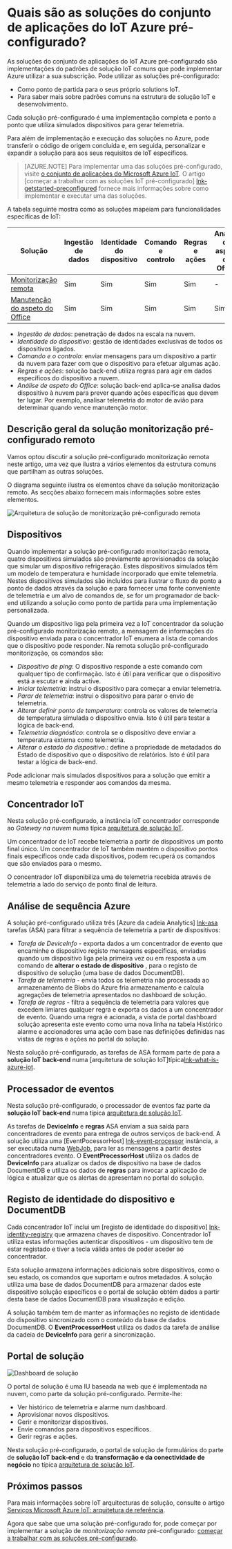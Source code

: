 <properties
 pageTitle="Azure IoT soluções pré-configuradas | Microsoft Azure"
 description="Uma descrição do IoT Azure pré-configurado soluções e os respetivos arquitetura com ligações para recursos adicionais."
 services=""
 suite="iot-suite"
 documentationCenter=""
 authors="dominicbetts"
 manager="timlt"
 editor=""/>

<tags
 ms.service="iot-suite"
 ms.devlang="na"
 ms.topic="get-started-article"
 ms.tgt_pltfrm="na"
 ms.workload="na"
 ms.date="08/09/2016"
 ms.author="dobett"/>

# <a name="what-are-the-azure-iot-suite-preconfigured-solutions"></a>Quais são as soluções do conjunto de aplicações do IoT Azure pré-configurado?

As soluções do conjunto de aplicações do IoT Azure pré-configurado são implementações do padrões de solução IoT comuns que pode implementar Azure utilizar a sua subscrição. Pode utilizar as soluções pré-configurado:

- Como ponto de partida para o seus próprio solutions IoT.
- Para saber mais sobre padrões comuns na estrutura de solução IoT e desenvolvimento.

Cada solução pré-configurado é uma implementação completa e ponto a ponto que utiliza simulados dispositivos para gerar telemetria.

Para além de implementação e execução das soluções no Azure, pode transferir o código de origem concluída e, em seguida, personalizar e expandir a solução para aos seus requisitos de IoT específicos.

> [AZURE.NOTE] Para implementar uma das soluções pré-configurado, visite [o conjunto de aplicações do Microsoft Azure IoT][lnk-azureiotsuite]. O artigo [começar a trabalhar com as soluções IoT pré-configurado] [ lnk-getstarted-preconfigured] fornece mais informações sobre como implementar e executar uma das soluções.

A tabela seguinte mostra como as soluções mapeiam para funcionalidades específicas de IoT:

| Solução | Ingestão de dados | Identidade do dispositivo | Comando e controlo | Regras e ações | Análise de aspeto do Office |
|------------------------|-----|-----|-----|-----|-----|
| [Monitorização remota][lnk-getstarted-preconfigured] | Sim | Sim | Sim | Sim | -   |
| [Manutenção do aspeto do Office][lnk-predictive-maintenance] | Sim | Sim | Sim | Sim | Sim |

- *Ingestão de dados*: penetração de dados na escala na nuvem.
- *Identidade do dispositivo*: gestão de identidades exclusivas de todos os dispositivos ligados.
- *Comando e o controlo*: enviar mensagens para um dispositivo a partir da nuvem para fazer com que o dispositivo para efetuar algumas ação.
- *Regras e ações*: solução back-end utiliza regras para agir em dados específicos do dispositivo a nuvem.
- *Análise de aspeto do Office*: solução back-end aplica-se analisa dados dispositivo à nuvem para prever quando ações específicas que devem ter lugar. Por exemplo, analisar telemetria do motor de avião para determinar quando vence manutenção motor.

## <a name="remote-monitoring-preconfigured-solution-overview"></a>Descrição geral da solução monitorização pré-configurado remoto

Vamos optou discutir a solução pré-configurado monitorização remota neste artigo, uma vez que ilustra a vários elementos da estrutura comuns que partilham as outras soluções.

O diagrama seguinte ilustra os elementos chave da solução monitorização remoto. As secções abaixo fornecem mais informações sobre estes elementos.

![Arquitetura de solução de monitorização pré-configurado remota][img-remote-monitoring-arch]

## <a name="devices"></a>Dispositivos

Quando implementar a solução pré-configurado monitorização remota, quatro dispositivos simulados são previamente aprovisionados da solução que simular um dispositivo refrigeração. Estes dispositivos simulados têm um modelo de temperatura e humidade incorporado que emite telemetria. Nestes dispositivos simulados são incluídos para ilustrar o fluxo de ponto a ponto de dados através da solução e para fornecer uma fonte conveniente de telemetria e um alvo de comandos de, se for um programador de back-end utilizando a solução como ponto de partida para uma implementação personalizada.

Quando um dispositivo liga pela primeira vez a IoT concentrador da solução pré-configurado monitorização remoto, a mensagem de informações do dispositivo enviada para o concentrador IoT enumera a lista de comandos que o dispositivo pode responder. Na remota solução pré-configurado monitorização, os comandos são: 

- *Dispositivo de ping*: O dispositivo responde a este comando com qualquer tipo de confirmação. Isto é útil para verificar que o dispositivo está a escutar e ainda active.
- *Iniciar telemetria*: instrui o dispositivo para começar a enviar telemetria.
- *Parar de telemetria*: instrui o dispositivo para parar o envio de telemetria.
- *Alterar definir ponto de temperatura*: controla os valores de telemetria de temperatura simulada o dispositivo envia. Isto é útil para testar a lógica de back-end.
- *Telemetria diagnóstico*: controla se o dispositivo deve enviar a temperatura externa como telemetria.
- *Alterar o estado do dispositivo*.: define a propriedade de metadados do Estado de dispositivo que o dispositivo de relatórios. Isto é útil para testar a lógica de back-end.

Pode adicionar mais simulados dispositivos para a solução que emitir a mesmo telemetria e responder aos comandos da mesma. 

## <a name="iot-hub"></a>Concentrador IoT

Nesta solução pré-configurado, a instância IoT concentrador corresponde ao *Gateway na nuvem* numa típica [arquitetura de solução IoT][lnk-what-is-azure-iot].

Um concentrador de IoT recebe telemetria a partir de dispositivos um ponto final único. Um concentrador de IoT também mantém o dispositivo pontos finais específicos onde cada dispositivos, podem recuperá os comandos que são enviados para o mesmo.

O concentrador IoT disponibiliza uma de telemetria recebida através de telemetria a lado do serviço de ponto final de leitura.

## <a name="azure-stream-analytics"></a>Análise de sequência Azure

A solução pré-configurado utiliza três [Azure da cadeia Analytics] [ lnk-asa] tarefas (ASA) para filtrar a sequência de telemetria a partir de dispositivos:


- *Tarefa de DeviceInfo* - exporta dados a um concentrador de evento que encaminhe o dispositivo registo mensagens específicas, enviadas quando um dispositivo liga pela primeira vez ou em resposta a um comando de **alterar o estado de dispositivo** , para o registo de dispositivo de solução (uma base de dados DocumentDB). 
- *Tarefa de telemetria* - envia todos os telemetria não processada ao armazenamento de Blobs do Azure fria armazenamento e calcula agregações de telemetria apresentados no dashboard de solução.
- *Tarefa de regras* - filtra a sequência de telemetria para valores que excedem limiares qualquer regra e exporta os dados a um concentrador de evento. Quando uma regra é acionada, a vista de portal dashboard solução apresenta este evento como uma nova linha na tabela Histórico alarme e accionadores uma ação com base nas definições definidas nas vistas de regras e ações no portal do solução.

Nesta solução pré-configurado, as tarefas de ASA formam parte de para a **solução IoT back-end** numa [arquitetura de solução IoT]típica[lnk-what-is-azure-iot].

## <a name="event-processor"></a>Processador de eventos

Nesta solução pré-configurado, o processador de eventos faz parte da **solução IoT back-end** numa típica [arquitetura de solução IoT][lnk-what-is-azure-iot].

As tarefas de **DeviceInfo** e **regras** ASA enviam a sua saída para concentradores de evento para entrega de outros serviços de back-end. A solução utiliza uma [EventPocessorHost] [ lnk-event-processor] instância, a ser executada numa [WebJob][lnk-web-job], para ler as mensagens a partir destes concentradores evento. O **EventProcessorHost** utiliza os dados de **DeviceInfo** para atualizar os dados de dispositivo na base de dados DocumentDB e utiliza os dados de **regras** para invocar a aplicação de lógica e atualizar que os alertas de apresentam no portal do solução.

## <a name="device-identity-registry-and-documentdb"></a>Registo de identidade do dispositivo e DocumentDB

Cada concentrador IoT inclui um [registo de identidade do dispositivo] [ lnk-identity-registry] que armazena chaves de dispositivo. Concentrador IoT utiliza estas informações autenticar dispositivos - um dispositivo tem de estar registado e tiver a tecla válida antes de poder aceder ao concentrador.

Esta solução armazena informações adicionais sobre dispositivos, como o seu estado, os comandos que suportam e outros metadados. A solução utiliza uma base de dados DocumentDB para armazenar dados este dispositivo solução específicos e o portal de solução obtém dados a partir desta base de dados DocumentDB para visualização e edição.

A solução também tem de manter as informações no registo de identidade do dispositivo sincronizado com o conteúdo da base de dados DocumentDB. O **EventProcessorHost** utiliza os dados da tarefa de análise da cadeia de **DeviceInfo** para gerir a sincronização.

## <a name="solution-portal"></a>Portal de solução

![Dashboard de solução][img-dashboard]

O portal de solução é uma IU baseada na web que é implementada na nuvem, como parte da solução pré-configurado. Permite-lhe:

- Ver histórico de telemetria e alarme num dashboard.
- Aprovisionar novos dispositivos.
- Gerir e monitorizar dispositivos.
- Envie comandos para dispositivos específicos.
- Gerir regras e ações.

Nesta solução pré-configurado, o portal de solução de formulários do parte de **solução IoT back-end** e da **transformação e da conectividade de negócio** no típica [arquitetura de solução IoT][lnk-what-is-azure-iot].

## <a name="next-steps"></a>Próximos passos

Para mais informações sobre IoT arquitecturas de solução, consulte o artigo [Serviços Microsoft Azure IoT: arquitetura de referência][lnk-refarch].

Agora que sabe que uma solução pré-configurado for, pode começar por implementar a solução de *monitorização remota* pré-configurado: [começar a trabalhar com as soluções pré-configurado][lnk-getstarted-preconfigured].

[img-remote-monitoring-arch]: ./media/iot-suite-what-are-preconfigured-solutions/remote-monitoring-arch1.png
[img-dashboard]: ./media/iot-suite-what-are-preconfigured-solutions/dashboard.png
[lnk-what-is-azure-iot]: iot-suite-what-is-azure-iot.md
[lnk-asa]: https://azure.microsoft.com/documentation/services/stream-analytics/
[lnk-event-processor]: ../event-hubs/event-hubs-programming-guide.md#event-processor-host
[lnk-web-job]: ../app-service-web/web-sites-create-web-jobs.md
[lnk-identity-registry]: ../iot-hub/iot-hub-devguide-identity-registry.md
[lnk-predictive-maintenance]: iot-suite-predictive-overview.md
[lnk-azureiotsuite]: https://www.azureiotsuite.com/
[lnk-refarch]: http://download.microsoft.com/download/A/4/D/A4DAD253-BC21-41D3-B9D9-87D2AE6F0719/Microsoft_Azure_IoT_Reference_Architecture.pdf
[lnk-getstarted-preconfigured]: iot-suite-getstarted-preconfigured-solutions.md